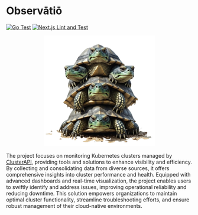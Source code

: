 # Observātiō 

[![Go Test](https://github.com/knabben/observatio/actions/workflows/backend.yml/badge.svg)](https://github.com/knabben/observatio/actions/workflows/backend.yml)
[![Next.js Lint and Test](https://github.com/knabben/observatio/actions/workflows/frontend.yml/badge.svg)](https://github.com/knabben/observatio/actions/workflows/frontend.yml)

<p align="center">
<img src="front/public/logo.png" alt="logo" width="300"/>
</p>

The project focuses on monitoring Kubernetes clusters managed by [ClusterAPI](https://cluster-api.sigs.k8s.io/), 
providing tools and solutions to enhance visibility and efficiency. By collecting and consolidating data from diverse sources, 
it offers comprehensive insights into cluster performance and health. Equipped with advanced dashboards and real-time visualization, 
the project enables users to swiftly identify and address issues, improving operational reliability and reducing downtime. 
This solution empowers organizations to maintain optimal cluster functionality, streamline troubleshooting efforts, 
and ensure robust management of their cloud-native environments.

